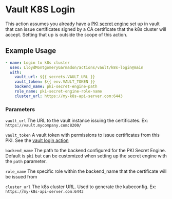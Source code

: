 # Vault K8S Login

This action assumes you already have a [PKI secret engine](https://www.vaultproject.io/docs/secrets/pki) set up in vault that can issue certificates signed by a CA certificate that the k8s cluster will accept. Setting that up is outside the scope of this action.

## Example Usage

```yaml
- name: Login to k8s cluster
  uses: LloydMontgomeryGarmadon/actions/vault/k8s-login@main
  with:
    vault_url: ${{ secrets.VAULT_URL }}
    vault_token: ${{ env.VAULT_TOKEN }}
    backend_name: pki-secret-engine-path
    role_name: pki-secret-engine-role-name
    cluster_url: https://my-k8s-api-server.com:6443
```

### Parameters

`vault_url` The URL to the vault instance issuing the certificates. Ex: `https://vault.mycompany.com:8200/`

`vault_token` A vault token with permissions to issue certificates from this PKI. See the [vault login action](../login)

`backend_name` The path to the backend configured for the PKI Secret Engine. Default is `pki` but can be customized when setting up the secret engine with the `path` parameter.

`role_name` The specific role within the backend_name that the certificate will be issued from

`cluster_url` The k8s cluster URL. Used to generate the kubeconfig. Ex: `https://my-k8s-api-server.com:6443`
